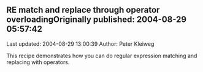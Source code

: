 ## RE match and replace through operator overloadingOriginally published: 2004-08-29 05:57:42 
Last updated: 2004-08-29 13:00:39 
Author: Peter Kleiweg 
 
This recipe demonstrates how you can do regular expression matching and replacing with operators.